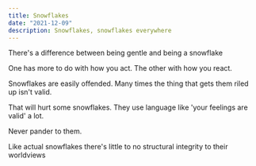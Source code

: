 ```yaml
---
title: Snowflakes
date: "2021-12-09"
description: Snowflakes, snowflakes everywhere
---
```


There's a difference between being gentle and being a snowflake

One has more to do with how you act.
The other with how you react.

Snowflakes are easily offended.
Many times the thing that gets them riled up isn't valid.

That will hurt some snowflakes.
They use language like 'your feelings are valid' a lot.

Never pander to them.

Like actual snowflakes there's little to no structural integrity to their worldviews
